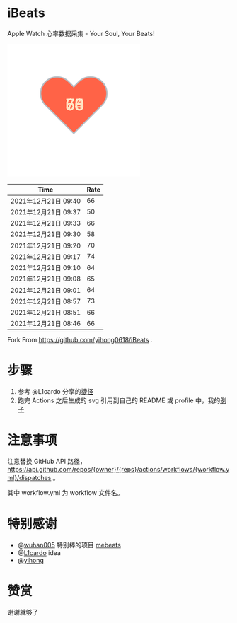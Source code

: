 # iBeats
Apple Watch 心率数据采集 - Your Soul, Your Beats!

![](./files/heart.svg)

<!--START_SECTION:my_heart_rate-->
| Time | Rate | 
 | ---- | ---- | 
| 2021年12月21日 09:40 | 66 |
| 2021年12月21日 09:37 | 50 |
| 2021年12月21日 09:33 | 66 |
| 2021年12月21日 09:30 | 58 |
| 2021年12月21日 09:20 | 70 |
| 2021年12月21日 09:17 | 74 |
| 2021年12月21日 09:10 | 64 |
| 2021年12月21日 09:08 | 65 |
| 2021年12月21日 09:01 | 64 |
| 2021年12月21日 08:57 | 73 |
| 2021年12月21日 08:51 | 66 |
| 2021年12月21日 08:46 | 66 |

<!--END_SECTION:my_heart_rate-->

Fork From https://github.com/yihong0618/iBeats .

# 步骤

1. 参考 @L1cardo 分享的[捷径](https://www.icloud.com/shortcuts/6ab6047b459c41ad822ad6b94b1c03d4)
2. 跑完 Actions 之后生成的 svg 引用到自己的 README 或 profile 中，我的[例子](https://github.com/yihong0618)

# 注意事项

注意替换 GitHub API 路径，https://api.github.com/repos/{owner}/{reps}/actions/workflows/{workflow.yml}/dispatches 。

其中 workflow.yml 为 workflow 文件名。

# 特别感谢
- @[wuhan005](https://github.com/wuhan005) 特别棒的项目 [mebeats](https://github.com/wuhan005/mebeats)
- @[L1cardo](https://github.com/L1cardo) idea
- @[yihong](https://github.com/yihong0618)

# 赞赏

谢谢就够了
